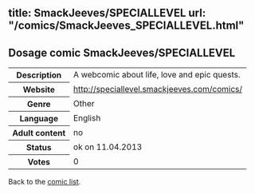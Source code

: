 title: SmackJeeves/SPECIALLEVEL
url: "/comics/SmackJeeves_SPECIALLEVEL.html"
---
Dosage comic SmackJeeves/SPECIALLEVEL
-----------------------------------------

<table class="comicinfo">
<tr>
<th>Description</th><td>A webcomic about life, love and epic quests.</td>
</tr>
<tr>
<th>Website</th><td><a href="http://speciallevel.smackjeeves.com/comics/">http://speciallevel.smackjeeves.com/comics/</a></td>
</tr>
<tr>
<th>Genre</th><td>Other</td>
</tr>
<tr>
<th>Language</th><td>English</td>
</tr>
<tr>
<th>Adult content</th><td>no</td>
</tr>
<tr>
<th>Status</th><td>ok on 11.04.2013</td>
</tr>
<tr>
<th>Votes</th><td>0</div></td>
</tr>
</table>

Back to the [comic list](../comic-index.html).
